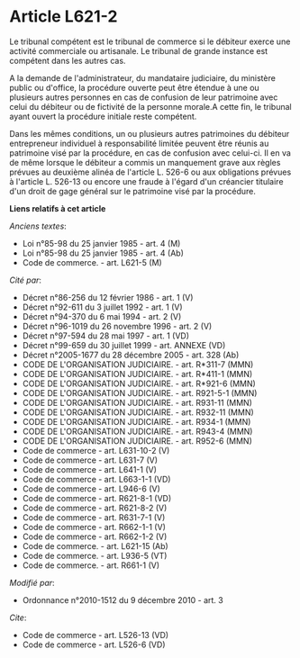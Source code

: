# Article L621-2

Le tribunal compétent est le tribunal de commerce si le débiteur exerce une activité commerciale ou artisanale. Le tribunal
de grande instance est compétent dans les autres cas.

A la demande de l'administrateur, du mandataire judiciaire, du ministère public ou d'office, la procédure ouverte peut être
étendue à une ou plusieurs autres personnes en cas de confusion de leur patrimoine avec celui du débiteur ou de fictivité de
la personne morale.A cette fin, le tribunal ayant ouvert la procédure initiale reste compétent. 

Dans les mêmes conditions, un ou plusieurs autres patrimoines du débiteur entrepreneur individuel à responsabilité limitée
peuvent être réunis au patrimoine visé par la procédure, en cas de confusion avec celui-ci. Il en va de même lorsque le
débiteur a commis un manquement grave aux règles prévues au deuxième alinéa de l'article L. 526-6 ou aux obligations prévues
à l'article L. 526-13 ou encore une fraude à l'égard d'un créancier titulaire d'un droit de gage général sur le patrimoine
visé par la procédure.

**Liens relatifs à cet article**

_Anciens textes_:

  - Loi n°85-98 du 25 janvier 1985 - art. 4 (M)
  - Loi n°85-98 du 25 janvier 1985 - art. 4 (Ab)
  - Code de commerce. - art. L621-5 (M)

_Cité par_:

  - Décret n°86-256 du 12 février 1986 - art. 1 (V)
  - Décret n°92-611 du 3 juillet 1992 - art. 1 (V)
  - Décret n°94-370 du 6 mai 1994 - art. 2 (V)
  - Décret n°96-1019 du 26 novembre 1996 - art. 2 (V)
  - Décret n°97-594 du 28 mai 1997 - art. 1 (VD)
  - Décret n°99-659 du 30 juillet 1999 - art. ANNEXE (VD)
  - Décret n°2005-1677 du 28 décembre 2005 - art. 328 (Ab)
  - CODE DE L'ORGANISATION JUDICIAIRE. - art. R*311-7 (MMN)
  - CODE DE L'ORGANISATION JUDICIAIRE. - art. R*411-1 (MMN)
  - CODE DE L'ORGANISATION JUDICIAIRE. - art. R*921-6 (MMN)
  - CODE DE L'ORGANISATION JUDICIAIRE. - art. R921-5-1 (MMN)
  - CODE DE L'ORGANISATION JUDICIAIRE. - art. R931-11 (MMN)
  - CODE DE L'ORGANISATION JUDICIAIRE. - art. R932-11 (MMN)
  - CODE DE L'ORGANISATION JUDICIAIRE. - art. R934-1 (MMN)
  - CODE DE L'ORGANISATION JUDICIAIRE. - art. R943-4 (MMN)
  - CODE DE L'ORGANISATION JUDICIAIRE. - art. R952-6 (MMN)
  - Code de commerce - art. L631-10-2 (V)
  - Code de commerce - art. L631-7 (V)
  - Code de commerce - art. L641-1 (V)
  - Code de commerce - art. L663-1-1 (VD)
  - Code de commerce - art. L946-6 (V)
  - Code de commerce - art. R621-8-1 (VD)
  - Code de commerce - art. R621-8-2 (V)
  - Code de commerce - art. R631-7-1 (V)
  - Code de commerce - art. R662-1-1 (V)
  - Code de commerce - art. R662-1-2 (V)
  - Code de commerce. - art. L621-15 (Ab)
  - Code de commerce. - art. L936-5 (VT)
  - Code de commerce. - art. R661-1 (V)

_Modifié par_:

  - Ordonnance n°2010-1512 du 9 décembre 2010 - art. 3

_Cite_:

  - Code de commerce - art. L526-13 (VD)
  - Code de commerce - art. L526-6 (VD)
